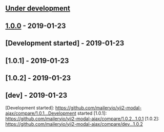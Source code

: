 ## [Under development]

## [1.0.0] - 2019-01-23

## [Development started] - 2019-01-23

## [1.0.1] - 2019-01-23

## [1.0.2] - 2019-01-23

## [dev] - 2019-01-23

[@filsh]: https://github.com/filsh
[filsh@mailery.io]: https://github.com/filsh
[@careydavid]: https://github.com/careydavid
[careydavid@mailery.io]: https://github.com/careydavid
[Under development]: https://github.com/maileryio/yii2-modal-ajax/releases
[1.0.0]: https://github.com/maileryio/yii2-modal-ajax/releases/tag/1.0.0
[Development started]: https://github.com/maileryio/yii2-modal-ajax/compare/1.0.1...Development started
[1.0.1]: https://github.com/maileryio/yii2-modal-ajax/compare/1.0.2...1.0.1
[1.0.2]: https://github.com/maileryio/yii2-modal-ajax/compare/dev...1.0.2
